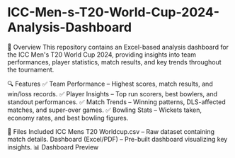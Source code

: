 # ICC-Men-s-T20-World-Cup-2024-Analysis-Dashboard
📌 Overview
This repository contains an Excel-based analysis dashboard for the ICC Men's T20 World Cup 2024, providing insights into team performances, player statistics, match results, and key trends throughout the tournament.

🔍 Features
✅ Team Performance – Highest scores, match results, and win/loss records.
✅ Player Insights – Top run scorers, best bowlers, and standout performances.
✅ Match Trends – Winning patterns, DLS-affected matches, and super-over games.
✅ Bowling Stats – Wickets taken, economy rates, and best bowling figures.

📂 Files Included
ICC Mens T20 Worldcup.csv – Raw dataset containing match details.
Dashboard (Excel/PDF) – Pre-built dashboard visualizing key insights.
📊 Dashboard Preview


